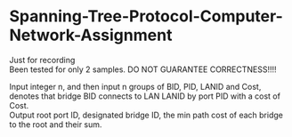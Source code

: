 # Spanning-Tree-Protocol-Computer-Network-Assignment
Just for recording  
Been tested for only 2 samples. DO NOT GUARANTEE CORRECTNESS!!!!

Input integer n, and then input n groups of BID, PID, LANID and Cost, denotes that bridge BID connects to LAN LANID by port PID with a cost of Cost.  
Output root port ID, designated bridge ID, the min path cost of each bridge to the root and their sum.  

